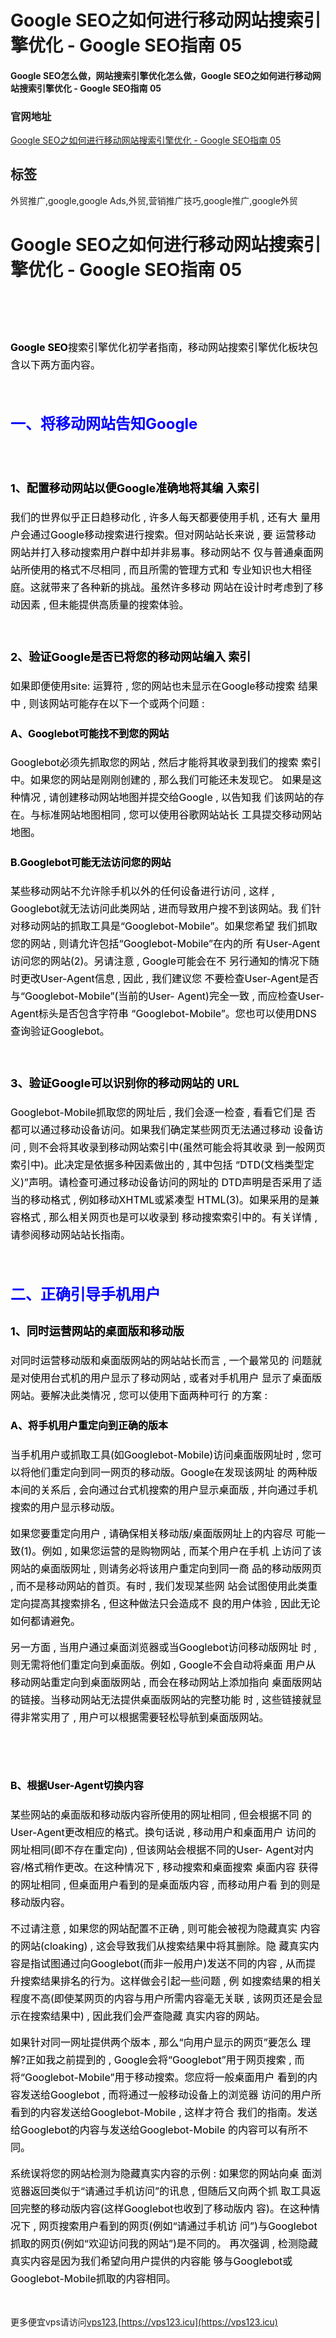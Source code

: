 # Google SEO之如何进行移动网站搜索引擎优化 - Google SEO指南 05

#### Google SEO怎么做，网站搜索引擎优化怎么做，Google SEO之如何进行移动网站搜索引擎优化 - Google SEO指南 05

### 官网地址

[Google SEO之如何进行移动网站搜索引擎优化 - Google SEO指南 05](https://vps123.icu)

## 标签

外贸推广,google,google Ads,外贸,营销推广技巧,google推广,google外贸



<h1>Google SEO之如何进行移动网站搜索引擎优化 - Google SEO指南 05</h1><div class="d-m"><div class="dm-cet"><div class="sin-r"><div class="title fs-32 fb fcdeep"><h1 property="name">&nbsp;</h1></div></div><div class="b-d-content lh1" itemprop="articleBody"><p line="xZO0"><picture class="lazy-f p-ritxt" style="height:0px;"><source srcset="https://www.globalsir.com/uploads/626943fcd1410691534918_t_WNo_1600d900.webp" type="image/webp"><hide class="nim scrollLoading" style="width:100%;" alt="" onload="this.style.opacity=1" src="https://www.globalsir.com/uploads/626943fcd1410691534918_t_WNo_1600d900.jpg"><input id="srcw" type="hidden" value="1600"> <input id="srch" type="hidden" value="900"></hide></picture></p><p line="xZO0"><span style="color:#000000;font-size:16px;"><span style="line-height:1.75em;"><strong>Google SEO</strong>搜索引擎优化初学者指南，移动网站搜索引擎优化板块包含以下两方面内容。</span></span></p><p line="xZO0">&nbsp;</p><h2 line="xZO0"><span style="color:#0000ff;font-size:24px;"><span style="line-height:1.75em;"><strong>一、将移动网站告知Google&nbsp;</strong></span></span></h2><h3 line="uBxO">&nbsp;</h3><h3 line="uBxO"><span style="color:#000000;font-size:18px;"><span style="line-height:1.75em;"><strong>1、配置移动网站以便Google准确地将其编 入索引</strong></span></span></h3><p line="rbvC"><span style="color:#000000;font-size:16px;"><span style="line-height:1.75em;">我们的世界似乎正日趋移动化 , 许多人每天都要使用手机 , 还有大 量用户会通过Google移动搜索进行搜索。但对网站站长来说 , 要 运营移动网站并打入移动搜索用户群中却并非易事。移动网站不 仅与普通桌面网站所使用的格式不尽相同 , 而且所需的管理方式和 专业知识也大相径庭。这就带来了各种新的挑战。虽然许多移动 网站在设计时考虑到了移动因素 , 但未能提供高质量的搜索体验。</span></span></p><p line="QzVK">&nbsp;</p><h3 line="BRcd"><span style="color:#000000;font-size:18px;"><span style="line-height:1.75em;"><strong>2、验证Google是否已将您的移动网站编入 索引</strong></span></span></h3><p line="JBAs"><span style="color:#000000;font-size:16px;"><span style="line-height:1.75em;">如果即便使用site: 运算符 , 您的网站也未显示在Google移动搜索 结果中 , 则该网站可能存在以下一个或两个问题 :</span></span></p><h4 line="Osan"><span style="color:#000000;font-size:16px;"><span style="line-height:1.75em;">A、Googlebot可能找不到您的网站</span></span></h4><p line="K4Po"><span style="color:#000000;font-size:16px;"><span style="line-height:1.75em;">Googlebot必须先抓取您的网站 , 然后才能将其收录到我们的搜索 索引中。如果您的网站是刚刚创建的 , 那么我们可能还未发现它。 如果是这种情况 , 请创建移动网站地图并提交给Google , 以告知我 们该网站的存在。与标准网站地图相同 , 您可以使用谷歌网站站长 工具提交移动网站地图。&nbsp;</span></span></p><h4 line="tyMZ"><span style="color:#000000;font-size:16px;"><span style="line-height:1.75em;">B.Googlebot可能无法访问您的网站</span></span></h4><p line="Zfo0"><span style="color:#000000;font-size:16px;"><span style="line-height:1.75em;">某些移动网站不允许除手机以外的任何设备进行访问 , 这样 , Googlebot就无法访问此类网站 , 进而导致用户搜不到该网站。我 们针对移动网站的抓取工具是“Googlebot-Mobile”。如果您希望 我们抓取您的网站 , 则请允许包括“Googlebot-Mobile”在内的所 有User-Agent访问您的网站(2)。另请注意 , Google可能会在不 另行通知的情况下随时更改User-Agent信息 , 因此 , 我们建议您 不要检查User-Agent是否与“Googlebot-Mobile”(当前的User- Agent)完全一致 , 而应检查User-Agent标头是否包含字符串 “Googlebot-Mobile”。您也可以使用DNS查询验证Googlebot。</span></span></p><p>&nbsp;</p><h3><span style="color:#000000;font-size:18px;"><span style="line-height:1.75em;"><strong>3、验证Google可以识别你的移动网站的 URL</strong></span></span></h3><p line="N2Rh,Q4CR,CLZl,NBBC,U9Aj"><span style="color:#000000;font-size:16px;"><span style="line-height:1.75em;">Googlebot-Mobile抓取您的网址后 , 我们会逐一检查 , 看看它们是 否都可以通过移动设备访问。如果我们确定某些网页无法通过移动 设备访问 , 则不会将其收录到移动网站索引中(虽然可能会将其收录 到一般网页索引中)。此决定是依据多种因素做出的 , 其中包括 “DTD(文档类型定义)”声明。请检查可通过移动设备访问的网址的 DTD声明是否采用了适当的移动格式 , 例如移动XHTML或紧凑型 HTML(3)。如果采用的是兼容格式 , 那么相关网页也是可以收录到 移动搜索索引中的。有关详情 , 请参阅移动网站站长指南。&nbsp;</span></span></p><p line="cIte">&nbsp;</p><h2 line="GXAH"><span style="color:#0000ff;font-size:24px;"><span style="line-height:1.75em;"><strong>二、正确引导手机用户&nbsp;</strong></span></span></h2><h3><span style="color:#000000;font-size:18px;"><span style="line-height:1.75em;"><strong>1、同时运营网站的桌面版和移动版</strong></span></span></h3><p><span style="color:#000000;font-size:16px;"><span style="line-height:1.75em;">对同时运营移动版和桌面版网站的网站站长而言 , 一个最常见的 问题就是对使用台式机的用户显示了移动网站 , 或者对手机用户 显示了桌面版网站。要解决此类情况 , 您可以使用下面两种可行 的方案 :</span></span></p><h4><span style="color:#000000;font-size:16px;"><span style="line-height:1.75em;">A、将手机用户重定向到正确的版本</span></span></h4><p><span style="color:#000000;font-size:16px;"><span style="line-height:1.75em;">当手机用户或抓取工具(如Googlebot-Mobile)访问桌面版网址时 , 您可以将他们重定向到同一网页的移动版。Google在发现该网址 的两种版本间的关系后 , 会向通过台式机搜索的用户显示桌面版 , 并向通过手机搜索的用户显示移动版。</span></span></p><p><span style="color:#000000;font-size:16px;"><span style="line-height:1.75em;">如果您要重定向用户 , 请确保相关移动版/桌面版网址上的内容尽 可能一致(1)。例如 , 如果您运营的是购物网站 , 而某个用户在手机 上访问了该网站的桌面版网址 , 则请务必将该用户重定向到同一商 品的移动版网页 , 而不是移动网站的首页。有时 , 我们发现某些网 站会试图使用此类重定向提高其搜索排名 , 但这种做法只会造成不 良的用户体验 , 因此无论如何都请避免。</span></span></p><p><span style="color:#000000;font-size:16px;"><span style="line-height:1.75em;">另一方面 , 当用户通过桌面浏览器或当Googlebot访问移动版网址 时 , 则无需将他们重定向到桌面版。例如 , Google不会自动将桌面 用户从移动网站重定向到桌面版网站 , 而会在移动网站上添加指向 桌面版网站的链接。当移动网站无法提供桌面版网站的完整功能 时 , 这些链接就显得非常实用了 , 用户可以根据需要轻松导航到桌面版网站。&nbsp;</span></span></p><div class="ql-blot-gallery-block ql-blot-gallery ql-gallery-margin-none ql-align-center ql-long-7736967 ql-authorBlock-7736967 ql-gallery-frame-none" contenteditable="false" id="gallery_image_1" line="CgcB">&nbsp;</div><p style="text-align:center;"><span style="color:#000000;font-size:16px;"><span style="line-height:1.75em;"><picture class="lazy-f p-ritxt" style="height:0px;"><source srcset="https://www.globalsir.com/uploads/5affd5314da23881894848.webp" type="image/webp"><hide class="nim scrollLoading" style="width:60%;" alt="" onload="this.style.opacity=1" src="https://www.globalsir.com/uploads/5affd5314da23881894848.png"><input id="srcw" type="hidden" value="441"> <input id="srch" type="hidden" value="638"></hide></picture></span></span></p><p line="lYQh">&nbsp;</p><h4><span style="color:#000000;font-size:16px;"><span style="line-height:1.75em;">B、根据User-Agent切换内容</span></span></h4><p><span style="color:#000000;font-size:16px;"><span style="line-height:1.75em;">某些网站的桌面版和移动版内容所使用的网址相同 , 但会根据不同 的User-Agent更改相应的格式。换句话说 , 移动用户和桌面用户 访问的网址相同(即不存在重定向) , 但该网站会根据不同的User- Agent对内容/格式稍作更改。在这种情况下 , 移动搜索和桌面搜索 桌面内容 获得的网址相同 , 但桌面用户看到的是桌面版内容 , 而移动用户看 到的则是移动版内容。</span></span></p><p style="text-align:center;"><span style="color:#000000;font-size:16px;"><span style="line-height:1.75em;"><picture class="lazy-f p-ritxt" style="height:0px;"><source srcset="https://www.globalsir.com/uploads/5affd561e9212290094337.webp" type="image/webp"><hide class="nim scrollLoading" style="width:60%;" alt="" onload="this.style.opacity=1" src="https://www.globalsir.com/uploads/5affd561e9212290094337.png"><input id="srcw" type="hidden" value="454"> <input id="srch" type="hidden" value="651"></hide></picture></span></span></p><p><span style="color:#000000;font-size:16px;"><span style="line-height:1.75em;">不过请注意 , 如果您的网站配置不正确 , 则可能会被视为隐藏真实 内容的网站(cloaking) , 这会导致我们从搜索结果中将其删除。隐 藏真实内容是指试图通过向Googlebot(而非一般用户)发送不同的内容 , 从而提升搜索结果排名的行为。这样做会引起一些问题 , 例 如搜索结果的相关程度不高(即使某网页的内容与用户所需内容毫无关联 , 该网页还是会显示在搜索结果中) , 因此我们会严查隐藏 真实内容的网站。</span></span></p><p><span style="color:#000000;font-size:16px;"><span style="line-height:1.75em;">如果针对同一网址提供两个版本 , 那么“向用户显示的网页”要怎么 理解?正如我之前提到的 , Google会将“Googlebot”用于网页搜索 , 而将“Googlebot-Mobile”用于移动搜索。您应将一般桌面用户 看到的内容发送给Googlebot , 而将通过一般移动设备上的浏览器 访问的用户所看到的内容发送给Googlebot-Mobile , 这样才符合 我们的指南。发送给Googlebot的内容与发送给Googlebot-Mobile 的内容可以有所不同。</span></span></p><p><span style="color:#000000;font-size:16px;"><span style="line-height:1.75em;">系统误将您的网站检测为隐藏真实内容的示例 : 如果您的网站向桌 面浏览器返回类似于“请通过手机访问”的讯息 , 但随后又向两个抓 取工具返回完整的移动版内容(这样Googlebot也收到了移动版内 容)。在这种情况下 , 网页搜索用户看到的网页(例如“请通过手机访 问”)与Googlebot抓取的网页(例如“欢迎访问我的网站”)是不同的。 再次强调 , 检测隐藏真实内容是因为我们希望向用户提供的内容能 够与Googlebot或Googlebot-Mobile抓取的内容相同。&nbsp;</span></span></p><p>&nbsp;</p></div></div></div>

更多便宜vps请访问[vps123](https://vps123.icu),[https://vps123.icu](https://vps123.icu)
